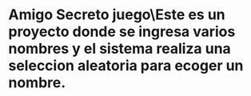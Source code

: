 # Amigo Secreto juego\Este es un proyecto donde se ingresa varios nombres y el sistema realiza una seleccion aleatoria para ecoger un nombre.
